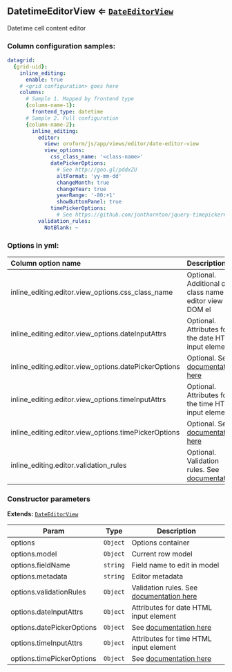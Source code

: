 <a name="module_DatetimeEditorView"></a>
## DatetimeEditorView ⇐ <code>[DateEditorView](./date-editor-view.md)</code>
Datetime cell content editor

### Column configuration samples:
``` yml
datagrid:
  {grid-uid}:
    inline_editing:
      enable: true
    # <grid configuration> goes here
    columns:
      # Sample 1. Mapped by frontend type
      {column-name-1}:
        frontend_type: datetime
      # Sample 2. Full configuration
      {column-name-2}:
        inline_editing:
          editor:
            view: oroform/js/app/views/editor/date-editor-view
            view_options:
              css_class_name: '<class-name>'
              datePickerOptions:
                # See http://goo.gl/pddxZU
                altFormat: 'yy-mm-dd'
                changeMonth: true
                changeYear: true
                yearRange: '-80:+1'
                showButtonPanel: true
              timePickerOptions:
                # See https://github.com/jonthornton/jquery-timepicker#options
          validation_rules:
            NotBlank: ~
```

### Options in yml:

Column option name                                  | Description
:---------------------------------------------------|:-----------
inline_editing.editor.view_options.css_class_name   | Optional. Additional css class name for editor view DOM el
inline_editing.editor.view_options.dateInputAttrs   | Optional. Attributes for the date HTML input element
inline_editing.editor.view_options.datePickerOptions| Optional. See [documentation here](http://goo.gl/pddxZU)
inline_editing.editor.view_options.timeInputAttrs   | Optional. Attributes for the time HTML input element
inline_editing.editor.view_options.timePickerOptions| Optional. See [documentation here](https://goo.gl/MP6Unb)
inline_editing.editor.validation_rules | Optional. Validation rules. See [documentation](https://goo.gl/j9dj4Y)

### Constructor parameters

**Extends:** <code>[DateEditorView](./date-editor-view.md)</code>  

| Param | Type | Description |
| --- | --- | --- |
| options | <code>Object</code> | Options container |
| options.model | <code>Object</code> | Current row model |
| options.fieldName | <code>string</code> | Field name to edit in model |
| options.metadata | <code>string</code> | Editor metadata |
| options.validationRules | <code>Object</code> | Validation rules. See [documentation here](https://goo.gl/j9dj4Y) |
| options.dateInputAttrs | <code>Object</code> | Attributes for date HTML input element |
| options.datePickerOptions | <code>Object</code> | See [documentation here](http://goo.gl/pddxZU) |
| options.timeInputAttrs | <code>Object</code> | Attributes for time HTML input element |
| options.timePickerOptions | <code>Object</code> | See [documentation here](https://goo.gl/MP6Unb) |

